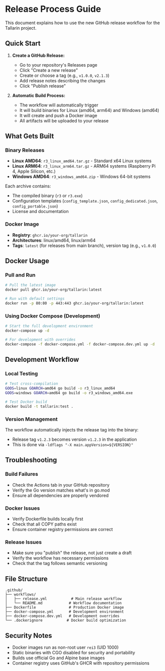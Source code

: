 # Release Process Guide

This document explains how to use the new GitHub release workflow for the Tallarin project.

## Quick Start

1. **Create a GitHub Release:**
   - Go to your repository's Releases page
   - Click "Create a new release"
   - Create or choose a tag (e.g., `v1.0.0`, `v2.1.3`)
   - Add release notes describing the changes
   - Click "Publish release"

2. **Automatic Build Process:**
   - The workflow will automatically trigger
   - It will build binaries for Linux (amd64, arm64) and Windows (amd64)
   - It will create and push a Docker image
   - All artifacts will be uploaded to your release

## What Gets Built

### Binary Releases
- **Linux AMD64**: `r3_linux_amd64.tar.gz` - Standard x64 Linux systems
- **Linux ARM64**: `r3_linux_arm64.tar.gz` - ARM64 systems (Raspberry Pi 4, Apple Silicon, etc.)
- **Windows AMD64**: `r3_windows_amd64.zip` - Windows 64-bit systems

Each archive contains:
- The compiled binary (`r3` or `r3.exe`)
- Configuration templates (`config_template.json`, `config_dedicated.json`, `config_portable.json`)
- License and documentation

### Docker Image
- **Registry**: `ghcr.io/your-org/tallarin`
- **Architectures**: linux/amd64, linux/arm64
- **Tags**: `latest` (for releases from main branch), version tag (e.g., `v1.0.0`)

## Docker Usage

### Pull and Run
```bash
# Pull the latest image
docker pull ghcr.io/your-org/tallarin:latest

# Run with default settings
docker run -p 80:80 -p 443:443 ghcr.io/your-org/tallarin:latest
```

### Using Docker Compose (Development)
```bash
# Start the full development environment
docker-compose up -d

# For development with overrides
docker-compose -f docker-compose.yml -f docker-compose.dev.yml up -d
```

## Development Workflow

### Local Testing
```bash
# Test cross-compilation
GOOS=linux GOARCH=amd64 go build -o r3_linux_amd64
GOOS=windows GOARCH=amd64 go build -o r3_windows_amd64.exe

# Test Docker build
docker build -t tallarin:test .
```

### Version Management
The workflow automatically injects the release tag into the binary:
- Release tag `v1.2.3` becomes version `v1.2.3` in the application
- This is done via `-ldflags "-X main.appVersion=${VERSION}"`

## Troubleshooting

### Build Failures
- Check the Actions tab in your GitHub repository
- Verify the Go version matches what's in go.mod
- Ensure all dependencies are properly vendored

### Docker Issues
- Verify Dockerfile builds locally first
- Check that all COPY paths exist
- Ensure container registry permissions are correct

### Release Issues
- Make sure you "publish" the release, not just create a draft
- Verify the workflow has necessary permissions
- Check that the tag follows semantic versioning

## File Structure

```
.github/
├── workflows/
│   ├── release.yml           # Main release workflow
│   └── README.md            # Workflow documentation
├── Dockerfile               # Production Docker image
├── docker-compose.yml       # Development environment
├── docker-compose.dev.yml   # Development overrides
└── .dockerignore           # Docker build optimization
```

## Security Notes

- Docker images run as non-root user `rei3` (UID 1000)
- Static binaries with CGO disabled for security and portability
- Builds use official Go and Alpine base images
- Container registry uses GitHub's GHCR with repository permissions